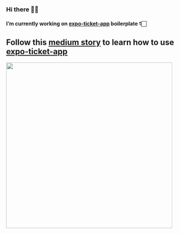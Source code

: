 ### Hi there 🖖🏻

####  I’m currently working on [expo-ticket-app](https://github.com/victorbalssa/expo-ticket-app) boilerplate 👇🏻

## Follow this [medium story](https://victorbalssa.medium.com/your-first-react-native-app-in-15-min-c3ae6d5685cb) to learn how to use [expo-ticket-app](https://github.com/victorbalssa/expo-ticket-app) 

<img src="https://i.imgur.com/rLwjEbY.gif" width=450 />
